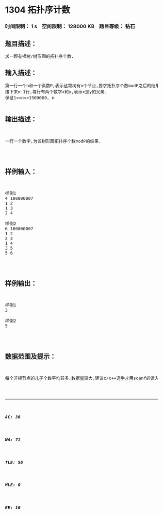 # 1304 拓扑序计数   
### 时间限制： 1 s&nbsp;&nbsp;&nbsp;&nbsp;空间限制： 128000 KB&nbsp;&nbsp;&nbsp;&nbsp;题目等级： 钻石  
## 题目描述：  

<pre>
求一颗有根树/树形图的拓扑序个数.
</pre>
  
  
## 输入描述：  

<pre>
第一行一个n和一个素数P,表示这颗树有n个节点,要求拓扑序个数modP之后的结果.
接下来n-1行,每行有两个数字x和y,表示x是y的父亲.
保证1<=n<=1500000, n<P<2^31,P为质数.
 
 
</pre>
  
  
## 输出描述：  

<pre>
一行一个数字,为该树形图拓扑序个数modP的结果.
</pre>
  
  
## 样例输入：  

<pre>
样例1  
4 100000007  
1 2  
1 3  
2 4  
  
样例2  
6 100000007  
1 2  
2 3  
1 4  
3 5  
5 6
</pre>
  
  
## 样例输出：  

<pre>
样例1  
3  
  
样例2  
5
</pre>
  
  
## 数据范围及提示：  

<pre>
每个非根节点的儿子个数平均较多,数据量较大,建议c/c++选手才用scanf的读入方式
</pre>
  
  
***  

##### AC: 36  
##### WA: 71  
##### TLE: 56  
##### MLE: 0  
##### RE: 16  
